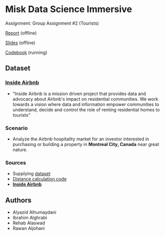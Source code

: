 # **Misk Data Science Immersive**
Assignment: Group Assignment #2 (Tourists)

[Report]() (offline)

[Slides]() (offline)

[Codebook](./src/Codebook.ipynb) (running)

## **Dataset**

### [**Inside Airbnb**](insideairbnb.com)
- “Inside Airbnb is a mission driven project that provides data and advocacy about Airbnb's impact on residential communities. We work towards a vision where data and information empower communities to understand, decide and control the role of renting residential homes to tourists”

### Scenario

- Analyze the Airbnb hospitality market for an investor interested in purchasing or building a property in **Montreal City, Canada** near great nature.

### Sources

- Supplying [dataset](https://open.canada.ca/data/en/dataset/763fe3b8-cdc3-4b8a-bbbd-a0a9bc587c56)
- [Distance calculation code](https://www.geeksforgeeks.org/program-distance-two-points-earth/)
- [**Inside Airbnb**](insideairbnb.com)

## Authors

- Alyazid Alhumaydani
- Ibrahim Alghrabi
- Rehab Alaswad
- Rawan Aljohani


